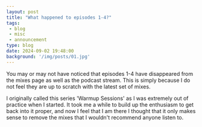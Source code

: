 ```yaml
---
layout: post
title: "What happened to episodes 1-4?"
tags:
 - blog
 - misc
 - announcement
type: blog
date: 2024-09-02 19:48:00
background: '/img/posts/01.jpg'
---
```


You may or may not have noticed that episodes 1-4 have disappeared from the mixes page as well as the podcast stream. This is simply because I do not feel they are up to scratch with the latest set of mixes.

I originally called this series 'Warmup Sessions' as I was extremely out of practice when I started. It took me a while to build up the enthusiasm to get back into it proper, and now I feel that I am there I thought that it only makes sense to remove the mixes that I wouldn't recommend anyone listen to.